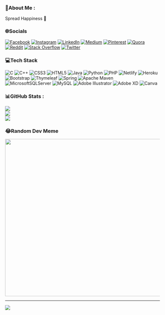 ### 💫About Me :
Spread Happiness 🍃

### 🌐Socials
[![Facebook](https://img.shields.io/badge/Facebook-%231877F2.svg?logo=Facebook&logoColor=white)](https://facebook.com/itss.nehalss) [![Instagram](https://img.shields.io/badge/Instagram-%23E4405F.svg?logo=Instagram&logoColor=white)](https://instagram.com/_youare_virus_) [![LinkedIn](https://img.shields.io/badge/LinkedIn-%230077B5.svg?logo=linkedin&logoColor=white)](https://linkedin.com/in/ahmedajminenehal) [![Medium](https://img.shields.io/badge/Medium-12100E?logo=medium&logoColor=white)](https://medium.com/@ahmedajminenehal) [![Pinterest](https://img.shields.io/badge/Pinterest-%23E60023.svg?logo=Pinterest&logoColor=white)](https://pinterest.com/ahmedajminenehal8269) [![Quora](https://img.shields.io/badge/Quora-%23B92B27.svg?logo=Quora&logoColor=white)](https://quora.com/profile/Ahmed-Ajmine-Nehal) [![Reddit](https://img.shields.io/badge/Reddit-%23FF4500.svg?logo=Reddit&logoColor=white)](https://reddit.com/user/cyrusrex69) [![Stack Overflow](https://img.shields.io/badge/-Stackoverflow-FE7A16?logo=stack-overflow&logoColor=white)](https://stackoverflow.com/users/13100514) [![Twitter](https://img.shields.io/badge/Twitter-%231DA1F2.svg?logo=Twitter&logoColor=white)](https://twitter.com/AhmedAjmine) 

### 💻Tech Stack
![C](https://img.shields.io/badge/c-%2300599C.svg?style=flat&logo=c&logoColor=white) ![C++](https://img.shields.io/badge/c++-%2300599C.svg?style=flat&logo=c%2B%2B&logoColor=white) ![CSS3](https://img.shields.io/badge/css3-%231572B6.svg?style=flat&logo=css3&logoColor=white) ![HTML5](https://img.shields.io/badge/html5-%23E34F26.svg?style=flat&logo=html5&logoColor=white) ![Java](https://img.shields.io/badge/java-%23ED8B00.svg?style=flat&logo=java&logoColor=white) ![Python](https://img.shields.io/badge/python-3670A0?style=flat&logo=python&logoColor=ffdd54) ![PHP](https://img.shields.io/badge/php-%23777BB4.svg?style=flat&logo=php&logoColor=white) ![Netlify](https://img.shields.io/badge/netlify-%23000000.svg?style=flat&logo=netlify&logoColor=#00C7B7) ![Heroku](https://img.shields.io/badge/heroku-%23430098.svg?style=flat&logo=heroku&logoColor=white) ![Bootstrap](https://img.shields.io/badge/bootstrap-%23563D7C.svg?style=flat&logo=bootstrap&logoColor=white) ![Thymeleaf](https://img.shields.io/badge/Thymeleaf-%23005C0F.svg?style=flat&logo=Thymeleaf&logoColor=white) ![Spring](https://img.shields.io/badge/spring-%236DB33F.svg?style=flat&logo=spring&logoColor=white) ![Apache Maven](https://img.shields.io/badge/Apache%20Maven-C71A36?style=flat&logo=Apache%20Maven&logoColor=white) ![MicrosoftSQLServer](https://img.shields.io/badge/Microsoft%20SQL%20Sever-CC2927?style=flat&logo=microsoft%20sql%20server&logoColor=white) ![MySQL](https://img.shields.io/badge/mysql-%2300f.svg?style=flat&logo=mysql&logoColor=white) ![Adobe Illustrator](https://img.shields.io/badge/adobeillustrator-%23FF9A00.svg?style=flat&logo=adobeillustrator&logoColor=white) ![Adobe XD](https://img.shields.io/badge/Adobe%20XD-470137?style=flat&logo=Adobe%20XD&logoColor=#FF61F6) ![Canva](https://img.shields.io/badge/Canva-%2300C4CC.svg?style=flat&logo=Canva&logoColor=white)
### 📊GitHub Stats :
![](https://github-readme-stats.vercel.app/api?username=nehaltrio&theme=dark&hide_border=true&include_all_commits=false&count_private=false)<br/>
![](https://github-readme-streak-stats.herokuapp.com/?user=nehaltrio&theme=dark&hide_border=true)<br/>
![](https://github-readme-stats.vercel.app/api/top-langs/?username=nehaltrio&theme=dark&hide_border=true&include_all_commits=false&count_private=false&layout=compact)

### 😂Random Dev Meme
<img src="https://random-memer.herokuapp.com/" width="512px"/>

---
[![](https://visitcount.itsvg.in/api?id=nehaltrio&icon=0&color=0)](https://visitcount.itsvg.in)

